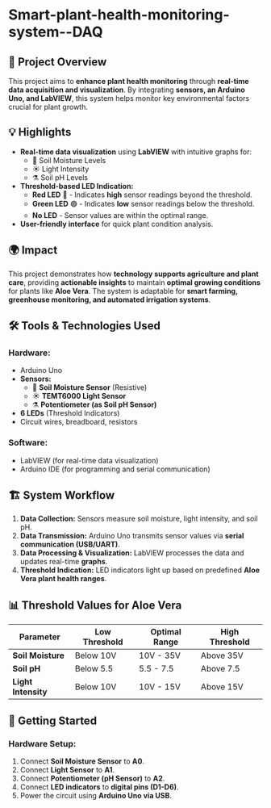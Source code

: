 # Smart-plant-health-monitoring-system--DAQ

## 📌 Project Overview
This project aims to **enhance plant health monitoring** through **real-time data acquisition and visualization**. By integrating **sensors, an Arduino Uno, and LabVIEW**, this system helps monitor key environmental factors crucial for plant growth.

## 💡 Highlights
- **Real-time data visualization** using **LabVIEW** with intuitive graphs for:
  - 🌿 Soil Moisture Levels
  - ☀️ Light Intensity
  - ⚗️ Soil pH Levels
- **Threshold-based LED Indication:**
  - **Red LED** 🔴 - Indicates **high** sensor readings beyond the threshold.
  - **Green LED** 🟢 - Indicates **low** sensor readings below the threshold.
  - **No LED** - Sensor values are within the optimal range.
- **User-friendly interface** for quick plant condition analysis.

## 🌍 Impact
This project demonstrates how **technology supports agriculture and plant care**, providing **actionable insights** to maintain **optimal growing conditions** for plants like **Aloe Vera**. The system is adaptable for **smart farming, greenhouse monitoring, and automated irrigation systems**.

## 🛠 Tools & Technologies Used
### **Hardware:**
- Arduino Uno
- **Sensors:**
  - 🌱 **Soil Moisture Sensor** (Resistive)
  - ☀️ **TEMT6000 Light Sensor**
  - ⚗️ **Potentiometer (as Soil pH Sensor)**
- **6 LEDs** (Threshold Indicators)
- Circuit wires, breadboard, resistors

### **Software:**
- LabVIEW (for real-time data visualization)
- Arduino IDE (for programming and serial communication)

## 🏗 System Workflow
1. **Data Collection:** Sensors measure soil moisture, light intensity, and soil pH.
2. **Data Transmission:** Arduino Uno transmits sensor values via **serial communication (USB/UART)**.
3. **Data Processing & Visualization:** LabVIEW processes the data and updates real-time **graphs**.
4. **Threshold Indication:** LED indicators light up based on predefined **Aloe Vera plant health ranges**.

## 📊 Threshold Values for Aloe Vera
| Parameter         | Low Threshold | Optimal Range | High Threshold |
|------------------|--------------|--------------|--------------|
| **Soil Moisture** | Below 10V     | 10V - 35V     | Above 35V     |
| **Soil pH**       | Below 5.5     | 5.5 - 7.5     | Above 7.5     |
| **Light Intensity** | Below 10V     | 10V - 15V     | Above 15V     |

## 🚀 Getting Started
### **Hardware Setup:**
1. Connect **Soil Moisture Sensor** to **A0**.
2. Connect **Light Sensor** to **A1**.
3. Connect **Potentiometer (pH Sensor)** to **A2**.
4. Connect **LED indicators** to **digital pins (D1-D6)**.
5. Power the circuit using **Arduino Uno via USB**.



